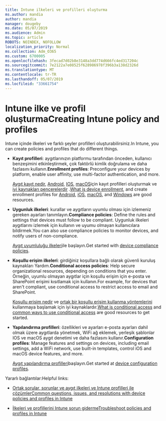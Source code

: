 ```yaml
---
title: Intune ilkeleri ve profilleri oluşturma
ms.author: mandia
author: mandia
manager: dougeby
ms.date: 05/07/2019
ms.audience: Admin
ms.topic: article
ROBOTS: NOINDEX, NOFOLLOW
localization_priority: Normal
ms.collection: Adm_O365
ms.custom: 6700005
ms.openlocfilehash: 3fecad7d02b8e3148a3dd774d666fc4ed317204c
ms.sourcegitcommit: 7e2122a7e08525f628986978f396b3a138d2326d
ms.translationtype: MT
ms.contentlocale: tr-TR
ms.lasthandoff: 05/07/2019
ms.locfileid: "33661754"
---
```

# <a name="creating-intune-policy-and-profiles"></a><span data-ttu-id="65620-102">Intune ilke ve profil oluşturma</span><span class="sxs-lookup"><span data-stu-id="65620-102">Creating Intune policy and profiles</span></span>

<span data-ttu-id="65620-103">Intune içinde ilkeleri ve farklı şeyler profilleri oluşturabilirsiniz.</span><span class="sxs-lookup"><span data-stu-id="65620-103">In Intune, you can create policies and profiles that do different things.</span></span>

- <span data-ttu-id="65620-104">**Kayıt profilleri**: aygıtlarınızın platformu tarafından önceden, kullanıcı benzeşimini etkinleştirmek, çok faktörlü kimlik doğrulama ve daha fazlasını kullanın.</span><span class="sxs-lookup"><span data-stu-id="65620-104">**Enrollment profiles**: Preconfigure your devices by platform, enable user affinity, use multi-factor authentication, and more.</span></span> 

  <span data-ttu-id="65620-105">[Aygıt kayıt nedir](https://docs.microsoft.com/intune/device-enrollment), [Android](https://docs.microsoft.com/intune/android-enroll), [IOS](https://docs.microsoft.com/intune/ios-enroll), [macOS](https://docs.microsoft.com/intune/macos-enroll)için kayıt profilleri oluşturmak ve [iyi kaynakları pencerelerdir](https://docs.microsoft.com/intune/windows-enrollment-methods) .</span><span class="sxs-lookup"><span data-stu-id="65620-105">[What is device enrollment](https://docs.microsoft.com/intune/device-enrollment), and create enrollment profiles for [Android](https://docs.microsoft.com/intune/android-enroll), [iOS](https://docs.microsoft.com/intune/ios-enroll), [macOS](https://docs.microsoft.com/intune/macos-enroll), and [Windows](https://docs.microsoft.com/intune/windows-enrollment-methods) are good resources.</span></span>

- <span data-ttu-id="65620-106">**Uygunluk ilkeleri**: kurallar ve aygıtların uyumlu olması için izlemeniz gereken ayarları tanımlayın.</span><span class="sxs-lookup"><span data-stu-id="65620-106">**Compliance policies**: Define the rules and settings that devices must follow to be compliant.</span></span> <span data-ttu-id="65620-107">Uygunluk ilkeleri aygıtlarını izlemek için kullanın ve uyumu olmayan kullanıcılara bildirmek.</span><span class="sxs-lookup"><span data-stu-id="65620-107">You can also use compliance policies to monitor devices, and notify users of non-compliance.</span></span> 

  <span data-ttu-id="65620-108">[Aygıt uyumluluğu ilkeleri](https://docs.microsoft.com/intune/device-compliance-get-started)ile başlayın.</span><span class="sxs-lookup"><span data-stu-id="65620-108">Get started with [device compliance policies](https://docs.microsoft.com/intune/device-compliance-get-started).</span></span>
- <span data-ttu-id="65620-109">**Koşullu erişim ilkeleri**: girdiğiniz koşullara bağlı olarak güvenli kuruluş kaynakları Yardım.</span><span class="sxs-lookup"><span data-stu-id="65620-109">**Conditional access policies**: Help secure organizational resources, depending on conditions that you enter.</span></span> <span data-ttu-id="65620-110">Örneğin, uyumlu olmayan aygıtlar için koşullu erişim için e-posta ve SharePoint erişimi kısıtlamak için kullanın.</span><span class="sxs-lookup"><span data-stu-id="65620-110">For example, for devices that aren't compliant, use conditional access to restrict access to email and SharePoint.</span></span>

  <span data-ttu-id="65620-111">[Koşullu erişim nedir](https://docs.microsoft.com/intune/conditional-access) ve [ortak bir koşullu erişim kullanma yöntemlerini](https://docs.microsoft.com/intune/conditional-access-intune-common-ways-use) kullanmaya başlamak için iyi kaynaklardır.</span><span class="sxs-lookup"><span data-stu-id="65620-111">[What is conditional access](https://docs.microsoft.com/intune/conditional-access) and [common ways to use conditional access](https://docs.microsoft.com/intune/conditional-access-intune-common-ways-use) are good resources to get started.</span></span>

- <span data-ttu-id="65620-112">**Yapılandırma profilleri**: özellikleri ve ayarları e-posta ayarları dahil olmak üzere aygıtlarda yönetmek, WiFi ağ eklemek, yerleşik şablonlar IOS ve macOS aygıt denetimi ve daha fazlasını kullanır.</span><span class="sxs-lookup"><span data-stu-id="65620-112">**Configuration profiles**: Manage features and settings on devices, including email settings, add a WiFi network, use built-in templates, control iOS and macOS device features, and more.</span></span> 

  <span data-ttu-id="65620-113">[Aygıt yapılandırma profilleri](https://docs.microsoft.com/intune/device-profiles)başlayın.</span><span class="sxs-lookup"><span data-stu-id="65620-113">Get started at [device configuration profiles](https://docs.microsoft.com/intune/device-profiles).</span></span>

<span data-ttu-id="65620-114">Yararlı bağlantılar:</span><span class="sxs-lookup"><span data-stu-id="65620-114">Helpful links:</span></span>

- [<span data-ttu-id="65620-115">Ortak sorular, sorunlar ve aygıt ilkeleri ve Intune profilleri ile çözümler</span><span class="sxs-lookup"><span data-stu-id="65620-115">Common questions, issues, and resolutions with device policies and profiles in Intune</span></span>](https://docs.microsoft.com/intune/device-profile-troubleshoot)

- [<span data-ttu-id="65620-116">İlkeleri ve profillerini Intune sorun giderme</span><span class="sxs-lookup"><span data-stu-id="65620-116">Troubleshoot policies and profiles in Intune</span></span>](https://docs.microsoft.com/intune/troubleshoot-policies-in-microsoft-intune)
